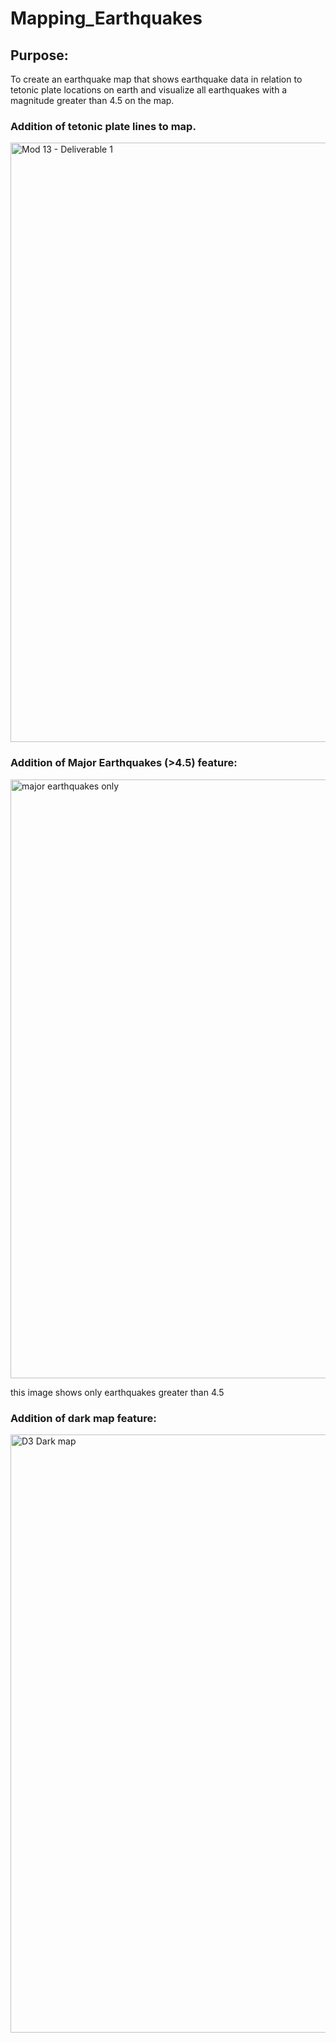 # Mapping_Earthquakes

## Purpose:
To create an earthquake map that shows earthquake data in relation to tetonic plate locations on earth and visualize all earthquakes with a magnitude greater than 4.5 on the map. 

### Addition of tetonic plate lines to map. 
<img width="959" alt="Mod 13 - Deliverable 1" src="https://user-images.githubusercontent.com/105942622/186949418-c6a445d2-ee1a-440a-9a2c-f39251a0c25c.png">

### Addition of Major Earthquakes (>4.5) feature:

<img width="958" alt="major earthquakes only" src="https://user-images.githubusercontent.com/105942622/186949577-13f37f87-dafe-4559-9962-f1da9a1fe32c.png">

this image shows only earthquakes greater than 4.5

### Addition of dark map feature:

<img width="957" alt="D3 Dark map" src="https://user-images.githubusercontent.com/105942622/186949653-b7de7b59-0988-4bfd-884d-419ef5c50a47.png">



